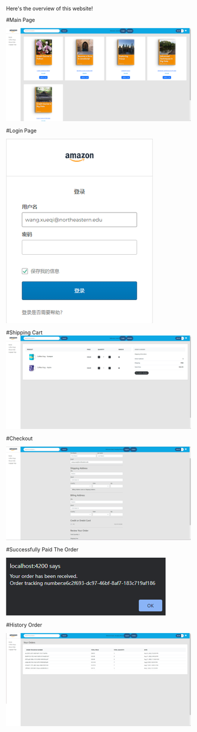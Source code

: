 Here's the overview of this website!

#Main Page

![alt pic1](https://github.com/QQQ256/E-Commerce-Project/blob/master/img/Main%20Page.png)

#Login Page

![alt pic2](https://github.com/QQQ256/E-Commerce-Project/blob/master/img/Login%20Page.png)

#Shipping Cart
![alt pic3](https://github.com/QQQ256/E-Commerce-Project/blob/master/img/Shopping%20Cart.png)

#Checkout

![alt pic4](https://github.com/QQQ256/E-Commerce-Project/blob/master/img/Checkout.png)

#Successfully Paid The Order

![alt pic5](https://github.com/QQQ256/E-Commerce-Project/blob/master/img/Order%20successfully.png)

#History Order

![alt pic6](https://github.com/QQQ256/E-Commerce-Project/blob/master/img/History%20Order.png)

